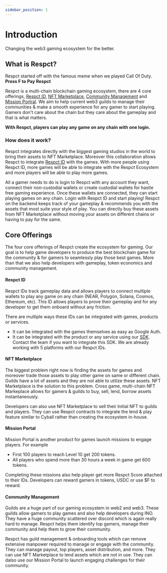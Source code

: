 ```yaml
---
sidebar_position: 1
---
```


# Introduction

Changing the web3 gaming ecosystem for the better.

## What is Respct?

Respct started off with the famous meme when we played Call Of Duty. **Press F to Pay Respct**

Respct is a multi-chain blockchain gaming ecosystem, there are 4 core offerings, [Respct ID](/profile), [NFT Marketplace](/game), [Community Management](/community) and [Mission Portral](/missions). We aim to help current web3 guilds to manage their communities & make a smooth experience for any gamer to start playing. Gamers don't care about the chain but they care about the gameplay and that is what matters. 

**With Respct, players can play any game on any chain with one login.**

### How does it work?

Respct integrates directly with the biggest gaming studios in the world to bring their assets to NFT Marketplace. Moreover this collaboration allows Respct to integrate [Respct ID](/profile) with the games. With more people using Respct ID, more games will be able to integrate with the Respct Ecosystem and more players will be able to play more games.

All a gamer needs to do is login to Respct with any account they want, connect their non-custodial wallets or create custodial wallets for hastle free gaming experience. Once these wallets are connected, they can start playing games on any chain. Login with Respct ID and start playing! Respct on the backend keeps track of your gameplay & recommends you with the assets that most suite your style of play. You can directly buy these assets from NFT Marketplace without moving your assets on different chains or having to pay for the same.

## Core Offerings

The four core offerings of Respct create the ecosystem for gaming. Our goal is to help game developers to produce the best blockchain game for the community & for gamers to seamlessly play those best games. More than that we also help developers with gameplay, token economics and community management.

#### Respct ID

Respct IDs track gameplay data and allows players to connect multiple wallets to play any game on any chain (NEAR, Polygon, Solana, Cosmos, Ethereum, etc). This ID allows players to prove their gameplay and for any developer to get them onboard without any friction. 

There are multiple ways these IDs can be integrated with games, products or services. 
- It can be integrated with the games themselves as easy as Google Auth.
- It can be integrated with the product or any service using our [SDK](https://www.npmjs.com/package/respct-dash). Contact the team if you want to integrate this SDK. We are already working with 5 platforms with our Respct IDs.

#### NFT Marketplace

The biggest problem right now is finding the assets for games and moreover trade those assets to play other game on same or different chain. Guilds have a lot of assets and they are not able to utilize these assets. NFT Marketplace is the solution to this problem. Cross game, multi-chain NFT Markeplace allows for gamers & guilds to buy, sell, lend, borrow assets instantaneously. 

Developers can also use NFT Marketplace to sell their Initial NFT to guilds and players. They can use Respct contracts to integrate the lend & play feature similar to Cyball rather than creating the ecosystem in-house. 

#### Mission Portal

Mission Portal is another product for games launch missions to engage players. For example 
- First 100 players to reach Level 10 get 200 tokens.
- All players who spend more than 30 hours a week in game get 600 tokens.

Completing these missions also help player get more Respct Score attached to their IDs. Developers can reward gamers in tokens, USDC or use $F to reward. 

#### Community Management

Guilds are a huge part of our gaming ecosystem in web2 and web3. These guilds allow gamers to play games and also help developers during INO. They have a huge community scattered over discord which is again really hard to manage. Respct helps them identify top gamers, manage their community and help them to grow their community. 

Respct has guild management & onboarding tools which can remove extensive manpower required to manage or engage with the community. They can manage payout, top players, asset distribution, and more. They can use NFT Marketplace to lend assets which are not in use. They can dalso use our Mission Portal to launch engaging challenges for their community.